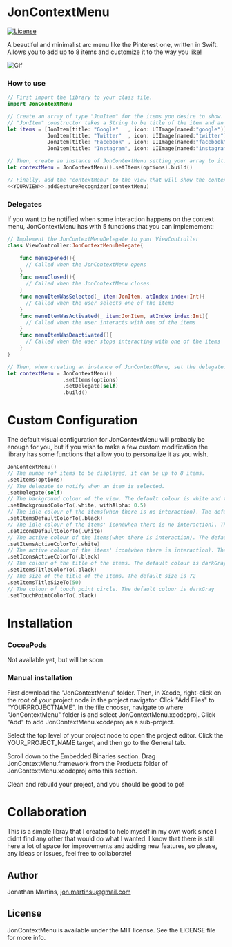 
JonContextMenu
===========
[![License](https://img.shields.io/badge/License-MIT-green.svg)](https://github.com/jonSurrey/JonContextMenu/blob/master/LICENSE)

A beautiful and minimalist arc menu like the Pinterest one, written in Swift. Allows you to add up to 8 items and customize it to the way you like!

![Gif](https://thumbs.gfycat.com/PeriodicGregariousAfricangoldencat-size_restricted.gif)

### How to use

```swift
// First import the library to your class file.
import JonContextMenu

// Create an array of type "JonItem" for the items you desire to show.
// "JonItem" constructor takes a String to be title of the item and an UIImage to be the icon of the item.
let items = [JonItem(title: "Google"   , icon: UIImage(named:"google")),
             JonItem(title: "Twitter"  , icon: UIImage(named:"twitter")),
             JonItem(title: "Facebook" , icon: UIImage(named:"facebook")),
             JonItem(title: "Instagram", icon: UIImage(named:"instagram"))]

// Then, create an instance of JonContextMenu setting your array to it.
let contextMenu = JonContextMenu().setItems(options).build()

// Finally, add the "contextMenu" to the view that will show the context menu
<<YOURVIEW>>.addGestureRecognizer(contextMenu)
```

### Delegates

If you want to be notified when some interaction happens on the context menu, JonContextMenu has with 5 functions that you can implemement:


```swift
// Implement the JonContextMenuDelegate to your ViewController 
class ViewController:JonContextMenuDelegate{

    func menuOpened(){
      // Called when the JonContextMenu opens
    }
    func menuClosed(){
      // Called when the JonContextMenu closes
    }
    func menuItemWasSelected(_ item:JonItem, atIndex index:Int){
      // Called when the user selects one of the items
    }
    func menuItemWasActivated(_ item:JonItem, atIndex index:Int){
      // Called when the user interacts with one of the items
    }
    func menuItemWasDeactivated(){
      // Called when the user stops interacting with one of the items
    }
}

// Then, when creating an instance of JonContextMenu, set the delegate.
let contextMenu = JonContextMenu()
                  .setItems(options)
                  .setDelegate(self)
                  .build()
```

Custom Configuration
===========

The default visual configuration for JonContextMenu will probably be enough for you, but if you wish to make a few custom modification the library has some functions that allow you to personalize it as you wish.

```swift
JonContextMenu()
// The numbe rof items to be displayed, it can be up to 8 items.
.setItems(options)
// The delegate to notify when an item is selected.
.setDelegate(self)
// The background colour of the view. The default colour is white and the default alpha is 0.9
.setBackgroundColorTo(.white, withAlpha: 0.5)
// The idle colour of the items(when there is no interaction). The default colour is white
.setItemsDefaultColorTo(.black)
// The idle colour of the items' icon(when there is no interaction). The default colour is darkGray
.setIconsDefaultColorTo(.white)
// The active colour of the items(when there is interaction). The default colour is darkRed
.setItemsActiveColorTo(.white)
// The active colour of the items' icon(when there is interaction). The default colour is white
.setIconsActiveColorTo(.black)
// The colour of the title of the items. The default colour is darkGray
.setItemsTitleColorTo(.black)
// The size of the title of the items. The default size is 72
.setItemsTitleSizeTo(50)
// The colour of touch point circle. The default colour is darkGray
.setTouchPointColorTo(.black)
```
Installation
===========

### CocoaPods

Not available yet, but will be soon.

### Manual installation

First download the "JonContextMenu" folder. Then, in Xcode, right-click on the root of your project node in the project navigator. Click "Add Files" to “YOURPROJECTNAME”. In the file chooser, navigate to where "JonContextMenu" folder is and select JonContextMenu.xcodeproj. Click "Add" to add JonContextMenu.xcodeproj as a sub-project.

Select the top level of your project node to open the project editor. Click the YOUR_PROJECT_NAME target, and then go to the General tab.

Scroll down to the Embedded Binaries section. Drag JonContextMenu.framework from the Products folder of JonContextMenu.xcodeproj onto this section.

Clean and rebuild your project, and you should be good to go!

Collaboration
===========

This is a simple libray that I created to help myself in my own work since I didnt find any other that would do what I wanted. I know that there is still here a lot of space for improvements and adding new features, so please, any ideas or issues, feel free to collaborate!

## Author

Jonathan Martins, jon.martinsu@gmail.com

## License

JonContextMenu is available under the MIT license. See the LICENSE file for more info.


